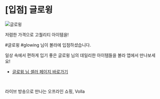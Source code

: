 # [입점] 글로윙

![글로윙](../../assets/marketing/dist/seller-glowing.png)

저렴한 가격으로 고퀄리티 아이템을!

#글로윙 #glowing 님이 볼라에 입점하셨습니다.

일상 속에서 편하게 입기 좋은 글로윙 님의 데일리한 아이템들을 볼라 앱에서 만나보세요!

- [글로윙 님 셀러 페이지 바로가기](volla://deeplink/seller/26)

<br>

라이브 방송으로 만나는 오프라인 쇼핑, Volla
